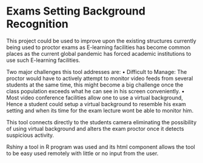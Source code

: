 # Exams Setting Background Recognition
This project could be used to improve upon the existing structures currently being used to proctor exams as E-learning facilities has become common places as the current global pandemic has forced academic institutions to use such E-learning facilities.

Two major challenges this tool addresses are: • Difficult to Manage: The proctor would have to actively attempt to monitor video feeds from several students at the same time, this might become a big challenge once the class population exceeds what he can see in his screen conveniently. • Most video conference facilities allow one to use a virtual background, Hence a student could setup a virtual background to resemble his exam setting and when its time for the exam lecture wont be able to monitor him.

This tool connects directly to the students camera eliminating the possibility of using virtual background and alters the exam proctor once it detects suspicious activity.

Rshiny a tool in R program was used and its html component allows the tool to be easy used remotely with little or no input from the user.
